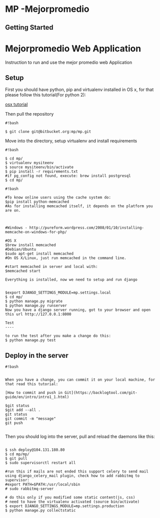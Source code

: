 # MP -Mejorpromedio

## Getting Started

Mejorpromedio Web Application
=======================

Instruction to run and use the mejor promedio web Application

Setup
--------

First you should have python, pip and virtualenv installed in OS x, for that please follow this tutorial(For python 2):

[osx tutorial](https://hackercodex.com/guide/python-development-environment-on-mac-osx/)


Then pull the repository

```
#!bash
   
$ git clone git@bitbucket.org:mp/mp.git

```

Move into the directory, setup virtualenv and install requirements


```
#!bash
   
$ cd mp/
$ virtualenv mysiteenv
$ source mysiteenv/bin/activate
$ pip install -r requirements.txt
#if pg_config not found, execute: brew install postgresql
$ cd mp/

```

```
#!bash
   
#To know online users using the cache system do:
$pip install python-memcached
#As for installing memcached itself, it depends on the platform you are on.



#Windows - http://pureform.wordpress.com/2008/01/10/installing-memcache-on-windows-for-php/

#OS X 
$brew install memcached
#Debian/Ubuntu
$sudo apt-get install memcached
#On OS X/Linux, just run memcached in the command line.

#start memcached in server and local with:
$memcached start

Everything is installed, now we need to setup and run django


$export DJANGO_SETTINGS_MODULE=mp.settings.local
$ cd mp/
$ python manage.py migrate
$ python manage.py runserver
Now you have a django server running, got to your browser and open this url http://127.0.0.1:8000

Test
----

to run the test after you make a change do this:
$ python manage.py test

```

Deploy in the server
-------------------

```
#!bash


When you have a change, you can commit it on your local machine, for that read this tutorial:

[How to commit and push in Git](https://backlogtool.com/git-guide/en/intro/intro1_1.html)

$git status
$git add --all .
git status
git commit -m "message"
git push


```
Then you should log into the server, pull and reload the daemons like this:
```

$ ssh deploy@104.131.180.80
$ cd mp/mp/
$ git pull
$ sudo supervisorctl restart all

#run this if mails are not ended this support celery to send mail using django_celery_mail plugin, check how to add rabbitmq to supervisor:
#export PATH=$PATH:/usr/local/sbin
# sudo rabbitmq-server 

# do this only if you modified some static content(js, css)
# need to have the virtualenv activated (source bin/activate)
$ export DJANGO_SETTINGS_MODULE=mp.settings.production
$ python manage.py collectstatic

```